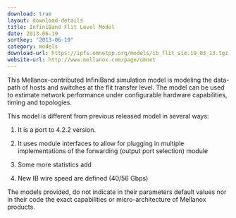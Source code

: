 ```yaml
---
download: true
layout: download-details
title: InfiniBand Flit Level Model
date: 2013-06-19
sortkey: "2013-06-19"
category: models
download-url: https://ipfs.omnetpp.org/models/ib_flit_sim.19_03_13.tgz
website-url: http://www.mellanox.com/page/omnet
---
```


This Mellanox-contributed InfiniBand simulation model is modeling the data-path
of hosts and switches at the flit transfer level. The model can be used to
estimate network performance under configurable hardware capabilities, timing
and topologies.

This model is different from previous released model in several ways:

1. It is a port to 4.2.2 version.

2. It uses module interfaces to allow for plugging in multiple implementations
   of the forwarding (output port selection) module

3. Some more statistics add

4. New IB wire speed are defined (40/56 Gbps)

The models provided, do not indicate in their parameters default values nor in
their code the exact capabilities or micro-architecture of Mellanox products.

